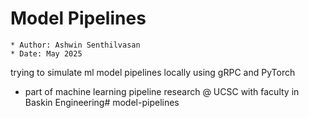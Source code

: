 # Model Pipelines

    * Author: Ashwin Senthilvasan
    * Date: May 2025

trying to simulate ml model pipelines locally using gRPC and PyTorch

 - part of machine learning pipeline research @ UCSC with faculty in Baskin Engineering# model-pipelines
